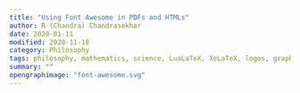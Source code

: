 ```yaml
---
title: "Using Font Awesome in PDFs and HTMLs"
author: R (Chandra) Chandrasekhar
date: 2020-01-11
modified: 2020-11-18
category: Philosophy
tags: philosophy, mathematics, science, LuaLaTeX, XeLaTeX, logos, graphics, coding, The Simkin Chronicles
summary: ""
opengraphimage: "font-awesome.svg"
---
```



